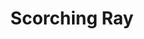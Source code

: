 ---
title: "Scorching Ray"

spell:
  schools:
    - name:        "Evocation"
      subschools:  []
      descriptors: ["Fire"]
  classes:
    - name:  "Sorcerer/Wizard"
      abbr:  "Sor/Wiz"
      level: 2
  components:         [V, S]
  castingTime:        "1 standard action"
  range:              "Close (25 ft. + 5 ft./2 levels)"
  effect:             "One or more rays"
  duration:           "Instantaneous"
  savingThrow:        "None"
  spellResistance:    "Yes"
  description:        |
    You blast your enemies with fiery rays. You may fire one ray, plus one additional ray for every four levels beyond 3rd (to a maximum of three rays at 11th level). Each ray requires a ranged touch attack to hit and deals {% die_roll 4 6 0 %} points of fire damage.

    The rays may be fired at the same or different targets, but all bolts must be aimed at targets within 30 feet of each other and fired simultaneously.
---